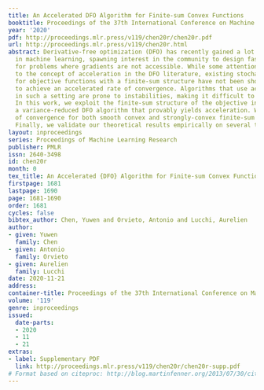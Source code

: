```yaml
---
title: An Accelerated DFO Algorithm for Finite-sum Convex Functions
booktitle: Proceedings of the 37th International Conference on Machine Learning
year: '2020'
pdf: http://proceedings.mlr.press/v119/chen20r/chen20r.pdf
url: http://proceedings.mlr.press/v119/chen20r.html
abstract: Derivative-free optimization (DFO) has recently gained a lot of momentum
  in machine learning, spawning interest in the community to design faster methods
  for problems where gradients are not accessible. While some attention has been given
  to the concept of acceleration in the DFO literature, existing stochastic algorithms
  for objective functions with a finite-sum structure have not been shown theoretically
  to achieve an accelerated rate of convergence. Algorithms that use acceleration
  in such a setting are prone to instabilities, making it difficult to reach convergence.
  In this work, we exploit the finite-sum structure of the objective in order to design
  a variance-reduced DFO algorithm that provably yields acceleration. We prove rates
  of convergence for both smooth convex and strongly-convex finite-sum objective functions.
  Finally, we validate our theoretical results empirically on several tasks and datasets.
layout: inproceedings
series: Proceedings of Machine Learning Research
publisher: PMLR
issn: 2640-3498
id: chen20r
month: 0
tex_title: An Accelerated {DFO} Algorithm for Finite-sum Convex Functions
firstpage: 1681
lastpage: 1690
page: 1681-1690
order: 1681
cycles: false
bibtex_author: Chen, Yuwen and Orvieto, Antonio and Lucchi, Aurelien
author:
- given: Yuwen
  family: Chen
- given: Antonio
  family: Orvieto
- given: Aurelien
  family: Lucchi
date: 2020-11-21
address: 
container-title: Proceedings of the 37th International Conference on Machine Learning
volume: '119'
genre: inproceedings
issued:
  date-parts:
  - 2020
  - 11
  - 21
extras:
- label: Supplementary PDF
  link: http://proceedings.mlr.press/v119/chen20r/chen20r-supp.pdf
# Format based on citeproc: http://blog.martinfenner.org/2013/07/30/citeproc-yaml-for-bibliographies/
---
```

